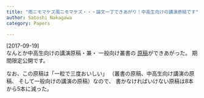 ```yaml
---
title: "雨ニモマケズ風ニモマケズ・・・論文一丁できあがり！中高生向けの講演原稿です"
author: Satoshi Nakagawa
category: Papers

---
```


[2017-09-19]  
 なんとか中高生向けの講演原稿・兼・
一般向け叢書の
[原稿](/~satoshi/anthrop/works/paper-3/taberu-lect.html)ができあがった。
期間限定公開です。

 なお、この原稿は「一粒で三度おいしい」
（叢書の原稿、中高生向け講演の原稿、
そして一般向けの講演の原稿）なので、
書かなければいけない原稿は8本から5本に減った。

